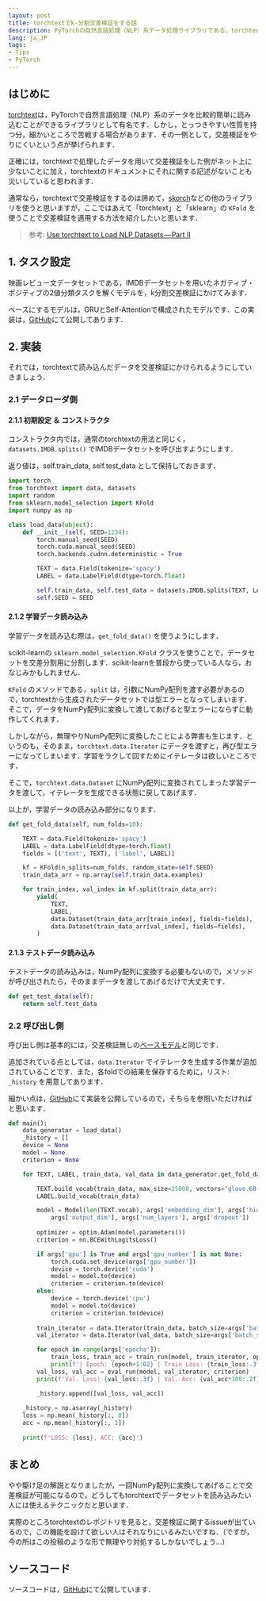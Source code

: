 ```yaml
---
layout: post
title: torchtextでk-分割交差検証をする話
description: PyTorchの自然言語処理（NLP）系データ処理ライブラリである，torchtextでどうしても交差検証をしたい人のためのTipsです．scikit-learnライクな，交差検証をしやすいライブラリとして有名である，skorchは使いません．
lang: ja_JP
tags:
- Tips
- PyTorch
---
```


## はじめに
[torchtext](https://github.com/pytorch/text)は，PyTorchで自然言語処理（NLP）系のデータを比較的簡単に読み込むことができるライブラリとして有名です．しかし，とっつきやすい性質を持つ分，細かいところで苦戦する場合があります．その一例として，交差検証をやりにくいという点が挙げられます．

正確には，torchtextで処理したデータを用いて交差検証をした例がネット上に少ないことに加え，torchtextのドキュメントにそれに関する記述がないことも災いしていると思われます．

通常なら，torchtextで交差検証をするのは諦めて，[skorch](https://github.com/skorch-dev/skorch)などの他のライブラリを使うと思いますが，ここではあえて「torchtext」と「sklearn」の `KFold` を使うことで交差検証を適用する方法を紹介したいと思います．

> <i class="fas fa-link" style="padding: 0 2px 0 0;"></i>参考: [Use torchtext to Load NLP Datasets — Part II](https://towardsdatascience.com/use-torchtext-to-load-nlp-datasets-part-ii-f146c8b9a496)

<!--
<div class="inside-ads">
<script async src="//pagead2.googlesyndication.com/pagead/js/adsbygoogle.js"></script>
<ins class="adsbygoogle"
     style="display:block; text-align:center;"
     data-ad-layout="in-article"
     data-ad-format="fluid"
     data-ad-client="ca-pub-1838422896597988"
     data-ad-slot="7676908062"></ins>
<script>
     (adsbygoogle = window.adsbygoogle || []).push({});
</script>
</div>
-->

## 1. タスク設定
映画レビュー文データセットである，IMDBデータセットを用いたネガティブ・ポジティブの2値分類タスクを解くモデルを，k分割交差検証にかけてみます．

ベースにするモデルは，GRUとSelf-Attentionで構成されたモデルです．この実装は，[GitHub](https://github.com/gucci-j/imdb-classification-gru)にて公開してあります．

## 2. 実装
それでは，torchtextで読み込んだデータを交差検証にかけられるようにしていきましょう．

### 2.1 データローダ側
#### 2.1.1 初期設定 ＆ コンストラクタ

コンストラクタ内では，通常のtorchtextの用法と同じく，`datasets.IMDB.splits()` でIMDBデータセットを呼び出すようにします．

返り値は，self.train_data, self.test_data として保持しておきます．

```python
import torch
from torchtext import data, datasets
import random
from sklearn.model_selection import KFold
import numpy as np

class load_data(object):
    def __init__(self, SEED=1234):
        torch.manual_seed(SEED)
        torch.cuda.manual_seed(SEED)
        torch.backends.cudnn.deterministic = True

        TEXT = data.Field(tokenize='spacy')
        LABEL = data.LabelField(dtype=torch.float)

        self.train_data, self.test_data = datasets.IMDB.splits(TEXT, LABEL)
        self.SEED = SEED
```

#### 2.1.2 学習データ読み込み

学習データを読み込む際は，`get_fold_data()` を使うようにします．

scikit-learnの `sklearn.model_selection.KFold` クラスを使うことで，データセットを交差分割用に分割します．scikit-learnを普段から使っている人なら，おなじみかもしれません．

`KFold` のメソッドである，`split` は，引数にNumPy配列を渡す必要があるので，torchtextから生成されたデータセットでは型エラーとなってしまいます．そこで，データをNumPy配列に変換して渡してあげると型エラーにならずに動作してくれます．

しかしながら，無理やりNumPy配列に変換したことによる弊害も生じます．というのも，そのまま，`torchtext.data.Iterator` にデータを渡すと，再び型エラーになってしまいます．学習をラクして回すためにイテレータは欲しいところです．

そこで，`torchtext.data.Dataset` にNumPy配列に変換されてしまった学習データを渡して，イテレータを生成できる状態に戻してあげます．

以上が，学習データの読み込み部分になります．

```python
def get_fold_data(self, num_folds=10):

    TEXT = data.Field(tokenize='spacy')
    LABEL = data.LabelField(dtype=torch.float)
    fields = [('text', TEXT), ('label', LABEL)]

    kf = KFold(n_splits=num_folds, random_state=self.SEED)
    train_data_arr = np.array(self.train_data.examples)

    for train_index, val_index in kf.split(train_data_arr):
        yield(
            TEXT,
            LABEL,
            data.Dataset(train_data_arr[train_index], fields=fields),
            data.Dataset(train_data_arr[val_index], fields=fields),
        )
```

#### 2.1.3 テストデータ読み込み

テストデータの読み込みは，NumPy配列に変換する必要もないので，メソッドが呼び出されたら，そのままデータを渡してあげるだけで大丈夫です．

```python
def get_test_data(self):
    return self.test_data
```


### 2.2 呼び出し側

呼び出し側は基本的には，交差検証無しの[ベースモデル](https://github.com/gucci-j/imdb-classification-gru)と同じです．

追加されている点としては，`data.Iterator` でイテレータを生成する作業が追加されていることです．また，各foldでの結果を保存するために，リスト: `_history` を用意してあります．

細かい点は，[GitHub](https://github.com/gucci-j/pytorch-imdb-cv)にて実装を公開しているので，そちらを参照いただければと思います．

```python
def main():
    data_generator = load_data()
    _history = []
    device = None
    model = None
    criterion = None

    for TEXT, LABEL, train_data, val_data in data_generator.get_fold_data():

        TEXT.build_vocab(train_data, max_size=25000, vectors="glove.6B.300d")
        LABEL.build_vocab(train_data)

        model = Model(len(TEXT.vocab), args['embedding_dim'], args['hidden_dim'],
            args['output_dim'], args['num_layers'], args['dropout'])
        
        optimizer = optim.Adam(model.parameters())
        criterion = nn.BCEWithLogitsLoss()

        if args['gpu'] is True and args['gpu_number'] is not None:
            torch.cuda.set_device(args['gpu_number'])
            device = torch.device('cuda')
            model = model.to(device)
            criterion = criterion.to(device)
        else:
            device = torch.device('cpu')
            model = model.to(device)
            criterion = criterion.to(device)
        
        train_iterator = data.Iterator(train_data, batch_size=args['batch_size'], sort_key=lambda x: len(x.text), device=device)
        val_iterator = data.Iterator(val_data, batch_size=args['batch_size'], sort_key=lambda x: len(x.text), device=device)

        for epoch in range(args['epochs']):
            train_loss, train_acc = train_run(model, train_iterator, optimizer, criterion)
            print(f'| Epoch: {epoch+1:02} | Train Loss: {train_loss:.3f} | Train Acc: {train_acc*100:.2f}%')
        val_loss, val_acc = eval_run(model, val_iterator, criterion)
        print(f'Val. Loss: {val_loss:.3f} | Val. Acc: {val_acc*100:.2f}% |')

        _history.append([val_loss, val_acc])
    
    _history = np.asarray(_history)
    loss = np.mean(_history[:, 0])
    acc = np.mean(_history[:, 1])
    
    print(f'LOSS: {loss}, ACC: {acc}')
```

## まとめ

やや駆け足の解説となりましたが，一回NumPy配列に変換してあげることで交差検証が可能になるので，どうしてもtorchtextでデータセットを読み込みたい人には使えるテクニックだと思います．

実際のところtorchtextのレポジトリを見ると，交差検証に関するissueが出ているので，この機能を設けて欲しい人はそれなりにいるみたいですね．（ですが，今の所はこの投稿のような形で無理やり対処するしかないでしょう...）

## ソースコード

ソースコードは，[GitHub](https://github.com/gucci-j/pytorch-imdb-cv)にて公開しています．